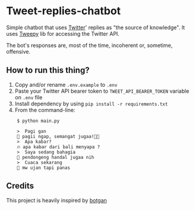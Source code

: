 # Tweet-replies-chatbot
Simple chatbot that uses [Twitter](https://twitter.com/)' replies as "the source of knowledge".
It uses [Tweepy](https://www.tweepy.org/) lib for accessing the Twitter API.

The bot's responses are, most of the time, incoherent or, sometime, offensive.

How to run this thing?
---------------------- 
1. Copy and/or rename `.env.example` to `.env`
2. Paste your Twitter API bearer token to `TWEET_API_BEARER_TOKEN` variable on `.env` file
3. Install dependency by using `pip install -r requirements.txt`
4. From the command-line:
```
    $ python main.py
    
    >  Pagi gan
    🌻 pagii ngap, semangat jugaa!💪🤍
    >  Apa kabar?
    🔥 apa kabar dari bali menyapa ?
    >  Saya sedang bahagia
    🌻 pendongeng handal jugaa nih
    >  Cuaca sekarang
    🌻 mw ujan tapi panas
```
Credits
----------------------
This project is heavily inspired by [botgan](https://github.com/geovedi/botgan)
